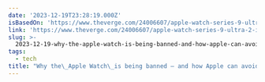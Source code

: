 ```yaml
---
date: '2023-12-19T23:28:19.000Z'
isBasedOn: 'https://www.theverge.com/24006607/apple-watch-series-9-ultra-2-itc-import-ban'
link: 'https://www.theverge.com/24006607/apple-watch-series-9-ultra-2-itc-import-ban'
slug: >-
  2023-12-19-why-the-apple-watch-is-being-banned-and-how-apple-can-avoid-it-the-verg
tags:
  - tech
title: "Why the\_Apple Watch\_is being banned — and how Apple can avoid it - The Verg"
---
```


